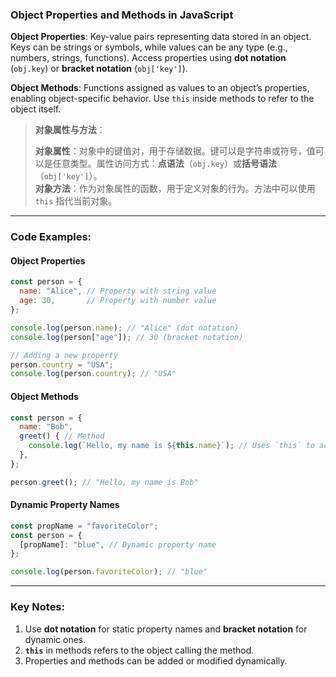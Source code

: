 ### Object Properties and Methods in JavaScript

<audio src="..\..\mp3\__Object Proper.mp3"></audio>

**Object Properties**: Key-value pairs representing data stored in an object. Keys can be strings or symbols, while values can be any type (e.g., numbers, strings, functions). Access properties using **dot notation** (`obj.key`) or **bracket notation** (`obj['key']`).  

**Object Methods**: Functions assigned as values to an object’s properties, enabling object-specific behavior. Use `this` inside methods to refer to the object itself.

> **对象属性与方法**：
>
> <audio src="..\..\mp3\对象属性：对象中的键值对，用于.mp3"></audio>
>
> **对象属性**：对象中的键值对，用于存储数据。键可以是字符串或符号，值可以是任意类型。属性访问方式：**点语法**（`obj.key`）或**括号语法**（`obj['key']`）。  
> **对象方法**：作为对象属性的函数，用于定义对象的行为。方法中可以使用 `this` 指代当前对象。

---

### Code Examples:

<audio src="..\..\mp3\这段代码展示了 JavaScr (10).mp3"></audio>

#### **Object Properties**
```javascript
const person = {
  name: "Alice", // Property with string value
  age: 30,       // Property with number value
};

console.log(person.name); // "Alice" (dot notation)
console.log(person["age"]); // 30 (bracket notation)

// Adding a new property
person.country = "USA";
console.log(person.country); // "USA"
```

#### **Object Methods**
```javascript
const person = {
  name: "Bob",
  greet() { // Method
    console.log(`Hello, my name is ${this.name}`); // Uses `this` to access properties
  },
};

person.greet(); // "Hello, my name is Bob"
```

#### **Dynamic Property Names**
```javascript
const propName = "favoriteColor";
const person = {
  [propName]: "blue", // Dynamic property name
};

console.log(person.favoriteColor); // "blue"
```

---

### Key Notes:
1. Use **dot notation** for static property names and **bracket notation** for dynamic ones.
2. **`this`** in methods refers to the object calling the method.
3. Properties and methods can be added or modified dynamically.